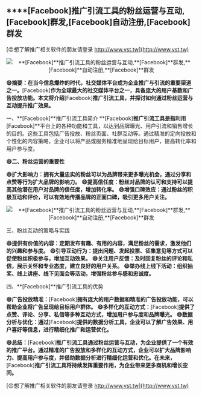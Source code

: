## ****[Facebook]**推广引流工具的粉丝运营与互动,**[Facebook]**群发,**[Facebook]**自动注册,**[Facebook]**群发**

[😍想了解推广相关软件的朋友请登录 http://www.vst.tw](http://www.vst.tw)

 <center><img src="https://vst.tw/MP4/tuiguang/png/8.png" alt="**[Facebook]**推广引流工具的粉丝运营与互动,**[Facebook]**群发,**[Facebook]**自动注册,**[Facebook]**群发"></center>

**😄摘要：在当今信息爆炸的时代，社交媒体平台成为企业推广与引流的重要渠道之一。**[Facebook]**作为全球最大的社交媒体平台之一，具备庞大的用户基数和广告投放功能。本文将介绍**[Facebook]**推广引流工具，并探讨如何通过粉丝运营与互动提升推广效果。**

一、**[Facebook]**推广引流工具简介
**[Facebook]**推广引流工具是指利用**[Facebook]**平台上的各种功能和工具，以达到品牌曝光、用户引流和销售增长的目的。这些工具包括广告投放、粉丝页面、社群互动等。通过精准的定向投放和个性化的内容策略，企业可以将产品或服务精准地呈现给目标用户，提高转化率和用户参与度。

**😄二、粉丝运营的重要性**

**😄扩大影响力：拥有大量忠实的粉丝可以为品牌带来更多曝光机会，通过分享和点赞等行为扩大品牌的影响力。**
**😄提高信任度：粉丝对品牌的认可和支持可以提高其他潜在用户对品牌的信任度，增加转化率。**
**😄增强口碑效应：通过粉丝的积极互动和评价，可以有效地传播品牌的正面口碑，吸引更多用户关注。**

 <center><img src="https://vst.tw/MP4/tuiguang/png/6.png" alt="**[Facebook]**推广引流工具的粉丝运营与互动,**[Facebook]**群发,**[Facebook]**自动注册,**[Facebook]**群发"></center>

三、粉丝互动的策略与实践

**😄提供有价值的内容：定期发布有趣、有用的内容，满足粉丝的需求，激发他们的兴趣和参与度。**
**😄引导互动行为：提出问题、发起投票、征集意见等方式可以促使粉丝积极参与，增加互动效果。**
**😄关注用户反馈：及时回复粉丝的评论和私信，展示关怀和专业态度，建立良好的用户关系。**
**😄举办线上线下活动：组织抽奖、线上讲座、线下见面会等活动，增强粉丝参与感和忠诚度。**

四、**[Facebook]**推广引流工具的优势

**😄广告投放精准：**[Facebook]**拥有庞大的用户数据和精准的广告投放功能，可以帮助企业将广告呈现给目标用户群体。**
**😄多样化的互动方式：**[Facebook]**提供了点赞、评论、分享、私信等多种互动方式，增加用户参与度和品牌曝光。**
**😄数据分析与优化：通过**[Facebook]**提供的数据分析工具，企业可以了解广告效果、用户喜好等信息，进行精细化推广和运营优化。**

**😄总结：**[Facebook]**推广引流工具通过粉丝运营与互动，为企业提供了一个有效的推广平台。通过精准的广告投放和多样化的互动方式，企业可以扩大品牌影响力、提高用户参与度，并借助数据分析进行精细化运营和优化。在未来，**[Facebook]**推广引流工具将持续发挥重要作用，为企业带来更多商机和增长空间。**

[😍想了解推广相关软件的朋友请登录 http://www.vst.tw](http://www.vst.tw)



